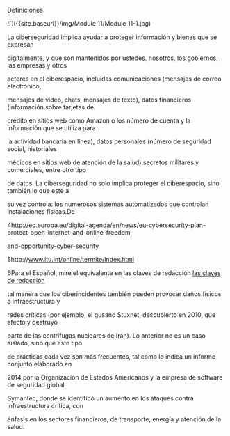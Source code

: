 Definiciones

![]({{site.baseurl}}/img/Module 11/Module 11-1.jpg)


La ciberseguridad implica ayudar a proteger información y bienes que se expresan 

digitalmente, y que son mantenidos por ustedes, nosotros, los gobiernos, las empresas y otros 

actores en el ciberespacio, incluidas comunicaciones (mensajes de correo electrónico, 

mensajes de video, chats, mensajes de texto), datos financieros (información sobre tarjetas de 

crédito en sitios web como Amazon o los número de cuenta y la información que se utiliza para 

la actividad bancaria en línea), datos personales (número de seguridad social, historiales 

médicos en sitios web de atención de la salud),secretos militares y comerciales, entre otro tipo 

de datos. La ciberseguridad no solo implica proteger el ciberespacio, sino también lo que este a 

su vez controla: los numerosos sistemas automatizados que controlan instalaciones físicas.De 

4http://ec.europa.eu/digital-agenda/en/news/eu-cybersecurity-plan-protect-open-internet-and-online-freedom-

and-opportunity-cyber-security

5http://www.itu.int/online/termite/index.html

6Para el Español, mire el equivalente en las claves de redacción <a href=“” target=“_blankhttp://www.fundeu.es/recomendacion/seguridad-en-internet-claves-de-redaccion/”> las claves de redacción </a>

tal manera que los ciberincidentes también pueden provocar daños físicos a infraestructura y 

redes críticas (por ejemplo, el gusano Stuxnet, descubierto en 2010, que afectó y destruyó 

parte de las centrífugas nucleares de Irán). Lo anterior no es un caso aislado, sino que este tipo 

de prácticas cada vez son más frecuentes, tal como lo indica un informe conjunto elaborado en 

2014 por la Organización de Estados Americanos y la empresa de software de seguridad global 

Symantec, donde se identificó un aumento en los ataques contra infraestructura crítica, con 

énfasis en los sectores financieros, de transporte, energía y atención de la salud.
